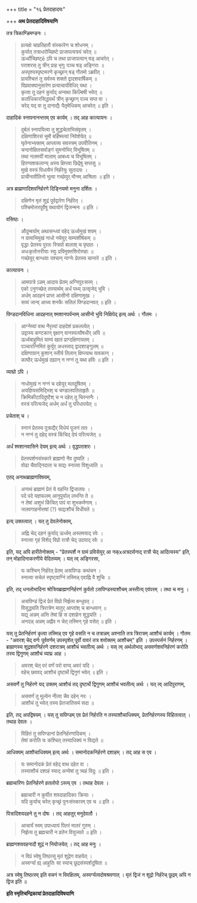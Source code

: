 +++
title = "१६ प्रेतदाहादयः"

+++
**अथ प्रेतदाहादिविषयाणि**

तत्र त्रिकाण्डिमण्डनः ।

> प्रत्यक्षे चाप्रतिहतौ संस्कारेण च शोधनम् ।  
> कुर्यात् तत्राधरोच्छिष्टे प्राजापत्यत्रयं चरेत् ॥  
> ऊर्ध्वोच्छिष्ट्ē ऽपि च तथा प्राजापत्यान् षड् आचरेत् ।  
> पराशरस् तु त्रीन् प्राह भृगुः पञ्च षड् अङ्गिराः ॥  
> अस्पृश्यस्पृष्टमरणे कृच्छ्रान् षड् गौतमो ऽब्रवीत् ।  
> प्रायश्चित्तं तु सर्वस्य शक्तो द्वादशवार्षिकम् ॥  
> विप्रवाक्यानुसारेण प्रत्याचार्यविधिर् यथा ।  
> कृत्वा तु दहनं कुर्याद् अन्यथा किल्बिषी भवेत् ॥  
> कर्ताधिकारसिद्ध्यर्थं त्रीन् कृच्छ्रान् पञ्च सप्त वा ।  
> चरेद् यद् वा तु दानाद्यैः पैतृमेधिकम् आचरेत् ॥ इति ।

दाहादिकं स्नापनानन्तरम् एव कार्यम् । तद् आह कात्यायनः ।

> दुर्बलं स्नापयित्वा तु शुद्धचेलाभिसंवृतम् ।  
> दक्षिणाशिरसं भूमौ बर्हिष्मत्यां निवेशेयेत् ॥  
> घृतेनाभ्यक्तम् आप्लाव्य सवस्त्रम् उपवीतिनम् ।  
> चन्दनोक्षितसर्वाङ्गं सुमनोभिर् विभूषितम् ॥  
> तथा नलमयीं मालाम् आबध्य च विभूषितम् ।   
> हिरण्यशकलान्य् अस्य क्षिप्त्वा छिद्रेषु सप्तसु ॥  
> मुखे वस्त्रं पिधायैनं निर्हरेयुः सुतादयः ।  
> प्राचीनावीतिनो भूत्वा गच्छेयुर् मौनम् आश्रिताः ॥ इति ।

अत्र ब्राह्मणादिशवनिर्हरणे दिङ्नियमो मनुना दर्शितः ।

> दक्षिणेन मृतं शूद्रं पूर्वद्वारेण निर्हरेत् ।  
> पश्चिमोत्तरपूर्वेषु यथायोगं द्विजन्मनः ॥ इति ।

वसिष्ठः ।

> औदुम्बर्याम् अथासन्ध्यां वहेद् ऊर्ध्वमुखं शवम् ।  
> न ग्रामाभिमुखं नाधो नयेयुर् याम्यशीर्षकम् ॥  
> वृद्धाः प्रेतस्य पुरतः स्त्रियो बालाश् च पृष्ठतः ।  
> अधःकृतोत्तरीयाः स्युः प्रविमुक्तशिरोरुहाः ॥  
> गच्छेयुर् बान्धवाः पश्चान् नाग्नेः प्रेतस्य चान्तरे ॥ इति ।

कात्यायनः ।

> आमपात्रे ऽन्नम् आदाय प्रेतम् अग्निपुरःसरम् ।  
> एको ऽनुगच्छेत् तस्यार्थम् अर्धं पथ्य् उत्सृजेद् भुवि ।  
> अर्धम् आदहनं प्राप्त आसीनो दक्षिणामुखः ।  
> सव्यं जान्व् आच्य शनकैः सतिलं पिण्डदानवत् ॥ इति ।

पिण्डदानविधिना आदहनात् श्मशानपर्यन्तम् आसीनो भुवि निक्षिपेद् इत्य् अर्थः । गौतमः ।

> आग्नेय्यां वाथ नैरृत्यां दाहदेशं प्रकल्पयेत् ।  
> उद्वास्य कण्टकान् वृक्षान् वानस्पत्यौषधीर् अपि ॥  
> ऊर्ध्वबाहुमितं याम्यं खातं प्राग्दक्षिणायतम् ।  
> पञ्चारत्निमितं कुर्युर् अधस्ताद् द्वादशाङ्गुलम् ॥  
> दक्षिणाग्रान् कुशान् स्तीर्य तिलान् क्षिप्त्याथ यावकान् ।  
> काष्ठैर् ऊर्धमुखं दह्यान् न नग्नं तु यथा हविः ॥ इति ।

व्याघ्रो ऽपि ।

> नाधोमुखं न नग्नं च दहेयुर् मलदूषितम् ।  
> अयज्ञियसमिद्भिश् च चण्डालपतिताहृतैः ॥  
> क्रिमिकीटादिदुष्टैश् च न दहेत् तु चिरन्तनैः ।  
> वस्त्रं परित्यजेद् अर्धम् अर्धं तु परिधापयेत् ॥

प्रचेताश् च ।

> स्नानं प्रेतस्य पुत्राद्यैर् विधेयं पूजनं ततः ।  
> न नग्नं तु दहेद् वस्त्रं किंचिद् देयं परित्यजेत् ॥

अर्धं श्मशानवासिने देयम् इत्य् अर्थः । वृद्धपराशरः ।

> प्रेतस्पर्शनसंस्कारे ब्राह्मणो नैव दुष्यति ।  
> वोढा चैवाद्निदाता च सद्यः स्नात्वा विशुध्यति ॥

एतद् अनाथब्राह्मणविषयम्,

> अनाथं ब्राह्मणं प्रेतं ये वहन्ति द्विजातयः ।  
> पदे पदे यज्ञफलम् आनुपूर्याल् लभन्ति ते ॥  
> न तेषां अशुभं किंचित् पापं वा शुभकर्मणाम् ।  
> जलवगाहनोत्तषां (?) सद्यःशौचं विधीयते ॥

इत्य् उक्तत्वात् । यत् तु देवलेनोक्तम्,

> अह्नि चेद् दहनं कुर्याद् ऊर्ध्वम् अस्तमयाद् रवेः ।  
> स्नात्वा गृहं विशेद् विप्रो रात्रौ चेद् उदयाद् रवेः ॥

इति, यद् अपि हारीतेनोक्तम् -  "प्रेतस्पर्शे न ग्रामं प्रविसेयुर् आ नक्xअत्रदर्सनाद् रात्रौ चेद् आदित्यस्य" इति, तन् मोहादिनाकरणीये वेदितव्यम् । यत् त्व् अङ्गिरसा,

> यः कश्चिन् निर्हरेत् प्रेतम् असपिण्डः कथंचन ।  
> स्नात्वा सचेलं स्पृष्ट्वाग्निं तस्मिन्न् एवाह्नि वै शुचिः ॥

इति, तद् धनलोभादिना श्रोत्रियब्राह्मणनिर्हरणं कुर्वतो ऽसपिण्डस्याशौचम् अस्तीत्य् एवंपरम् । तथा च मनुः ।

> असपिण्डं द्विजं प्रेतं विप्रो निर्हृत्य बन्धुवत् ।  
> विसुद्ध्यति त्रिरात्रेण मातुर् आप्तांश् च बान्धवान् ॥  
> यद्य् अन्नम् अत्ति तेषां हि स दशाहेन शुद्ध्यति ।  
> अनदन्न् अन्नम् अह्नैव न चेत् तस्मिन् गृहे वसेत् ॥ इति ।

यस् तु प्रेतनिर्हरणं कृत्वा तस्मिन्न् एव गृहे वसति न च तत्रान्नम् अश्नाति तत्र त्रिरात्रम् आशौचं कार्यम् । गौतमः -  "अवरश् चेद् वर्णः पूर्ववर्णम् उपस्पृशेत् पूर्वो वावरं तत्र शवोक्तम् आशौचम्" इति । उपस्पर्सनं निर्हरणम् । ब्राह्मणस्य शूद्रशवनिर्हरणे दशरात्रम् आशौचं भवतीत्य् अर्थः । यस् त्व् अर्थलोभाद् असवर्णशवनिर्हरणं करोति तस्य द्विगुणम् आशौचं व्याघ्र आह ।

> अवरश् चेत् परं वर्णं परो वाप्य् अवरं यदि ।  
> वहेच् छववद् आशौचं दृष्टार्थे द्विगुणं भवेत् ॥ इति ।

असवर्णे तु निर्हरणे यद् उक्तम् आशौचं तद् दृष्टार्थे द्विगुणम् आशौचं भवतीत्य् अर्थः । यत् त्व् आदिपुराणम्,

> असवर्णं तु मूल्येन नीत्वा चैव दहेन् नरः ।  
> आशौचं तु भवेत् तस्य प्रेतजातिसमं सदा ॥ 

इति, तद् अपद्विषयम् । यस् तु सपिण्डम् एव प्रेतं निर्हरति न तस्याशौचाधिक्यम्, प्रेतनिर्हरणस्य विहितत्वात् । तथाह देवलः ।

> विहितं तु सपिण्डानां प्रेतनिर्हरणादिकम् ।  
> तेषां करोति यः कश्चित् तस्याधिक्यं न विद्यते ॥

आधिक्यम् आशौचाधिक्यम् इत्य् अर्थः । समानोदकनिर्हरणे दशाहम् । तद् आह स एव ।

> यः समानोदकं प्रेतं वहेद् वाथ दहेत वा ।  
> तस्याशौचं दशाहं स्याद् अन्येषां तु त्र्यहं विदुः ॥ इति ।

ब्रह्मचारिणः प्रेतनिर्हरणे व्रतलोपो ऽस्त्य् एव । तथाह देवलः ।

> ब्रह्मचारी न कुर्वीत शवदाहादिकाः क्रियाः ।  
> यदि कुर्याच् चरेत् कृच्छ्रं पुनःसंस्कारम् एव च ॥ इति ।

पित्रादिशवदहने तु न दोषः । तद् आहतुर् मनुदेवलौ ।

> आचार्यं स्वम् उपाध्यायं पितरं मातरं गुरुम् ।  
> निर्हृत्य तु ब्रह्मचारी न व्रतेन वियुज्यते ॥ इति ।

ब्राह्मणशववहनादौ शूद्रं न नियोजयेत् । तद् आह मनुः ।

> न विप्रं स्वेषु तिष्ठत्सु मृतं शूद्रेण वाहयेत् ।  
> अस्वर्ग्या ह्य् आहुतिः सा स्याच् छूद्रसंस्पर्शदूषिता ॥

अत्र स्वेषु तिष्ठत्स्व् इति वचनं न विवक्षितम्, अस्वर्ग्यत्वदोषश्रवणात् । मृतं द्विजं न शूद्रो निर्हरेच् छूद्रम् अपि न द्विज इति ॥

**इति स्मृतिचन्द्रिकायां प्रेतदाहादिविषयाणि**
